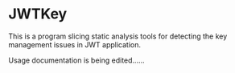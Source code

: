 # JWTKey
This is a program slicing static analysis tools for detecting the key management issues in JWT application.

Usage documentation is being edited......